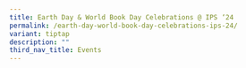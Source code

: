 ```yaml
---
title: Earth Day & World Book Day Celebrations @ IPS ‘24
permalink: /earth-day-world-book-day-celebrations-ips-24/
variant: tiptap
description: ""
third_nav_title: Events
---
```

